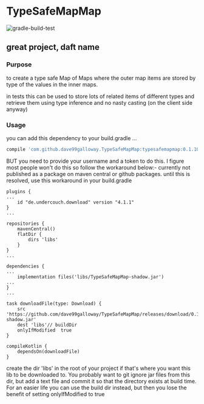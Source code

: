 # TypeSafeMapMap

![gradle-build-test](https://github.com/dave99galloway/TypeSafeMapMap/workflows/gradle-build-test/badge.svg)
## great project, daft name

### Purpose
to create a type safe Map of Maps where the outer map items are stored by type of the values in the inner maps.

in tests this can be used to store lots of related items of different types and retrieve them using type inference and no nasty casting (on the client side anyway)

### Usage 
you can add this dependency to your build.gradle ...
```groovy
compile 'com.github.dave99galloway.TypeSafeMapMap:typesafemapmap:0.1.10'
```
BUT you need to provide your username and a token to do this. I figure most people won't do this so follow the workaround below:-
currently not published as a package on maven central or github packages. until this is resolved, use this workaround in your build.gradle

```$groovy
plugins {
...
    id "de.undercouch.download" version "4.1.1"
}
...

repositories {
    mavenCentral()
    flatDir {
        dirs 'libs'
    }
}
...

dependencies {
...
    implementation files('libs/TypeSafeMapMap-shadow.jar')
...
}
...

task downloadFile(type: Download) {
    src 'https://github.com/dave99galloway/TypeSafeMapMap/releases/download/0.1.11/TypeSafeMapMap-shadow.jar'
    dest 'libs'// buildDir
    onlyIfModified  true
}

compileKotlin {
    dependsOn(downloadFile)
}
```

create the dir 'libs' in the root of your project if that's where you want this lib to be downloaded to. 
You probably want to git ignore jar files from this dir, but add a text file and commit it so that the directory exists at build time. 
For an easier life you can use the build dir instead, but then you lose the benefit of setting onlyIfModified to true 